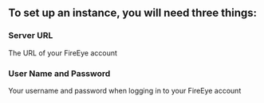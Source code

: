 ## To set up an instance, you will need three things:


### Server URL
The URL of your FireEye account

### User Name and Password
Your username and password when logging in to your FireEye account


